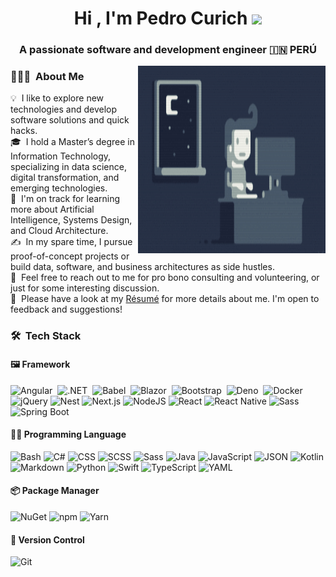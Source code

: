 <h1 align="center">Hi , I'm Pedro Curich <img src="https://media.giphy.com/media/hvRJCLFzcasrR4ia7z/giphy.gif" width="35"></h1>
<h3 align="center">A passionate software and development engineer &#127470;&#127475 PERÚ</h3>

<img alt="Night Coding" src="https://raw.githubusercontent.com/AVS1508/AVS1508/master/assets/Night-Coding.gif" height="300" width="300" align="right"/>

### 👨🏻‍💻 &nbsp;About Me

💡 &nbsp;I like to explore new technologies and develop software solutions and quick hacks.\
🎓 &nbsp;I hold a Master’s degree in Information Technology, specializing in data science, digital transformation, and emerging technologies.\
🌱 &nbsp;I'm on track for learning more about Artificial Intelligence, Systems Design, and Cloud Architecture.\
✍️ &nbsp;In my spare time, I pursue proof-of-concept projects or build data, software, and business architectures as side hustles.\
💬 &nbsp;Feel free to reach out to me for pro bono consulting and volunteering, or just for some interesting discussion.\
📄 &nbsp;Please have a look at my [Résumé](https://www.adityavsingh.com/resume.html) for more details about me. I'm open to feedback and suggestions!


### 🛠 &nbsp;Tech Stack

#### 🖼️ Framework
![Angular](https://img.shields.io/badge/Angular-%23DD0031.svg?logo=angular&logoColor=white)&nbsp;
![.NET](https://img.shields.io/badge/.NET-512BD4?logo=dotnet&logoColor=fff)&nbsp;
![Babel](https://img.shields.io/badge/Babel-F9DC3E?logo=babel&logoColor=000)&nbsp;
![Blazor](https://img.shields.io/badge/Blazor-512BD4?logo=blazor&logoColor=fff)&nbsp;
![Bootstrap](https://img.shields.io/badge/Bootstrap-7952B3?logo=bootstrap&logoColor=fff)&nbsp;
![Deno](https://img.shields.io/badge/Deno-000?logo=deno&logoColor=fff)&nbsp;
![Docker](https://img.shields.io/badge/Docker-2496ED?logo=docker&logoColor=fff)&nbsp;
![jQuery](https://img.shields.io/badge/jQuery-0769AD?logo=jquery&logoColor=fff)
![Nest](https://img.shields.io/badge/Nest.js-%23E0234E.svg?logo=nestjs&logoColor=white)
![Next.js](https://img.shields.io/badge/Next.js-black?logo=next.js&logoColor=white)
![NodeJS](https://img.shields.io/badge/Node.js-6DA55F?logo=node.js&logoColor=white)
![React](https://img.shields.io/badge/React-%2320232a.svg?logo=react&logoColor=%2361DAFB)
![React Native](https://img.shields.io/badge/React_Native-%2320232a.svg?logo=react&logoColor=%2361DAFB)
![Sass](https://img.shields.io/badge/Sass-C69?logo=sass&logoColor=fff)
![Spring Boot](https://img.shields.io/badge/Spring%20Boot-6DB33F?logo=springboot&logoColor=fff)

#### 🧑‍💻 Programming Language
![Bash](https://img.shields.io/badge/Bash-4EAA25?logo=gnubash&logoColor=fff)
![C#](https://custom-icon-badges.demolab.com/badge/C%23-%23239120.svg?logo=cshrp&logoColor=white)
![CSS](https://img.shields.io/badge/CSS-1572B6?logo=css3&logoColor=fff)
![SCSS](https://img.shields.io/badge/SCSS-1572B6?logo=css3&logoColor=fff)
![Sass](https://img.shields.io/badge/Sass-C69?logo=sass&logoColor=fff)
![Java](https://img.shields.io/badge/Java-%23ED8B00.svg?logo=openjdk&logoColor=white)
![JavaScript](https://img.shields.io/badge/JavaScript-F7DF1E?logo=javascript&logoColor=000)
![JSON](https://img.shields.io/badge/JSON-000?logo=json&logoColor=fff)
![Kotlin](https://img.shields.io/badge/Kotlin-%237F52FF.svg?logo=kotlin&logoColor=white)
![Markdown](https://img.shields.io/badge/Markdown-%23000000.svg?logo=markdown&logoColor=white)
![Python](https://img.shields.io/badge/Python-3776AB?logo=python&logoColor=fff)
![Swift](https://img.shields.io/badge/Swift-F54A2A?logo=swift&logoColor=white)
![TypeScript](https://img.shields.io/badge/TypeScript-3178C6?logo=typescript&logoColor=fff)
![YAML](https://img.shields.io/badge/YAML-CB171E?logo=yaml&logoColor=fff)


#### 📦 Package Manager
![NuGet](https://img.shields.io/badge/NuGet-004880?logo=nuget&logoColor=fff)
![npm](https://img.shields.io/badge/npm-CB3837?logo=npm&logoColor=fff)
![Yarn](https://img.shields.io/badge/Yarn-2C8EBB?logo=yarn&logoColor=fff)

#### 🔖 Version Control
![Git](https://img.shields.io/badge/Git-F05032?logo=git&logoColor=fff)
